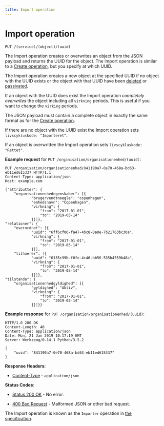 ```yaml
---
title: Import operation
---
```


# Import operation

``` http
PUT /(service)/(object)/(uuid)
```

The Import operation creates or overwrites an object from the JSON
payload and returns the UUID for the object. The Import operation is
similar to a [Create operation](./create.md), but you
specify at which UUID.

The Import operation creates a new object at the specified UUID if no
object with the UUID exists or the object with that UUID have been
[deleted](./delete.md) or [passivated](./passivate.md).

If an object with the UUID does exist the Import operation *completely
overwrites* the object including all `virkning` periods.
This is useful if you want to change the `virking` periods.

The JSON payload must contain a complete object in exactly the same
format as for the [Create operation](./create.md).

If there are no object with the UUID exist the Import operation sets
`livscykluskode: "Importeret"`.

If an object is overwritten the Import operation sets
`livscykluskode: "Rettet"`.

**Example request** for `PUT /organisation/organisationenhed/(uuid)`:

``` http
PUT /organisation/organisationenhed/841190a7-0e70-468a-bd63-eb11ed615337 HTTP/1.1
Content-Type: application/json
Host: example.com

{"attributter": {
    "organisationenhedegenskaber": [{
            "brugervendtnoegle": "copenhagen",
            "enhedsnavn": "Copenhagen",
            "virkning": {
                "from": "2017-01-01",
                "to": "2019-03-14"
            }}]},
"relationer": {
    "overordnet": [{
            "uuid": "6ff6cf06-fa47-4bc8-8a0e-7b21763bc30a",
            "virkning": {
                "from": "2017-01-01",
                "to": "2019-03-14"
            }}],
    "tilhoerer": [{
            "uuid": "6135c99b-f0fe-4c46-bb50-585b4559b48a",
            "virkning": {
                "from": "2017-01-01",
                "to": "2019-03-14"
            }}]},
"tilstande": {
    "organisationenhedgyldighed": [{
            "gyldighed": "Aktiv",
            "virkning": {
                "from": "2017-01-01",
                "to": "2019-03-14"
            }}]}}
```

**Example response** for `PUT /organisation/organisationenhed/(uuid)`:

``` http
HTTP/1.0 200 OK
Content-Length: 48
Content-Type: application/json
Date: Mon, 21 Jan 2019 10:17:19 GMT
Server: Werkzeug/0.14.1 Python/3.5.2

{
    "uuid": "841190a7-0e70-468a-bd63-eb11ed615337"
}
```

**Response Headers:**

- [Content-Type](https://datatracker.ietf.org/doc/html/rfc7231#section-3.1.1.5) - `application/json`

**Status Codes:**

- [Status 200 OK](https://www.w3.org/Protocols/rfc2616/rfc2616-sec10.html#sec10.2.1) - No error.

- [400 Bad Request](https://www.w3.org/Protocols/rfc2616/rfc2616-sec10.html#sec10.4.1) - Malformed JSON or other bad request.

The Import operation is known as the `Importer` operation in [the
specification](https://www.digitaliser.dk/resource/1567464/artefact/Generelleegenskaberforservicesp%c3%a5sags-ogdokumentomr%c3%a5det-OIO-Godkendt%5bvs.1.1%5d.pdf?artefact=true&PID=1763377).
